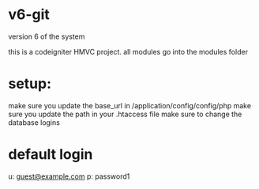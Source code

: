 # v6-git
version 6 of the system

this is a codeigniter HMVC project.
all modules go into the modules folder

setup:
======

make sure you update the base_url in /application/config/config/php
make sure you update the path in your .htaccess file
make sure to change the database logins

default login
=============

u: guest@example.com
p: password1

